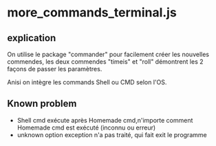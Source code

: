 # more_commands_terminal.js

## explication

On utilise le package "commander" pour facilement créer les nouvelles commendes, les deux commendes "timeis" et "roll" démontrent les 2 façons de passer les paramètres.


Anisi on intègre les commands Shell ou CMD selon l'OS.

## Known problem

* Shell cmd exécute après Homemade cmd,n'importe comment Homemade cmd est exécuté (inconnu ou erreur)
* unknown option exception n'a pas traité, qui fait exit le programme
